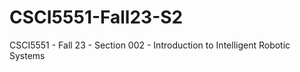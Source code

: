 # CSCI5551-Fall23-S2
CSCI5551 - Fall 23 - Section 002 - Introduction to Intelligent Robotic Systems 
